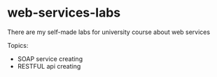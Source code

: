 # web-services-labs
There are my self-made labs for university course about web services

Topics:
* SOAP service creating
* RESTFUL api creating
